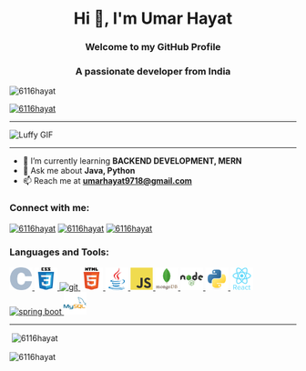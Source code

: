 <h1 align="center">Hi 👋, I'm Umar Hayat</h1>
<h3 align="center">Welcome to my GitHub Profile</h3>
<h3 align="center">A passionate developer from India</h3>

<p align="left"> <img src="https://komarev.com/ghpvc/?username=6116hayat&label=Profile%20views&color=0e75b6&style=flat" alt="6116hayat" /> </p>

<p align="left"> <a href="https://twitter.com/6116hayat" target="blank"><img src="https://img.shields.io/twitter/follow/6116hayat?logo=twitter&style=for-the-badge" alt="6116hayat" /></a> </p>

---

![Luffy GIF](https://media.giphy.com/media/fhH2o6SHOjOtphR3DR/giphy.gif?cid=790b76119nigopycxrxnnz27fde9fw7cfy5s8ztq0vv9q0hs&ep=v1_gifs_search&rid=giphy.gif&ct=g)

---

- 🌱 I’m currently learning **BACKEND DEVELOPMENT, MERN**
- 💬 Ask me about **Java, Python**
- 📫 Reach me at **umarhayat9718@gmail.com**

<h3 align="left">Connect with me:</h3>
<p align="left">
<a href="https://twitter.com/6116hayat" target="blank"><img align="center" src="https://raw.githubusercontent.com/rahuldkjain/github-profile-readme-generator/master/src/images/icons/Social/twitter.svg" alt="6116hayat" height="30" width="40" /></a>
<a href="https://linkedin.com/in/6116hayat" target="blank"><img align="center" src="https://raw.githubusercontent.com/rahuldkjain/github-profile-readme-generator/master/src/images/icons/Social/linked-in-alt.svg" alt="6116hayat" height="30" width="40" /></a>
<!--<a href="https://www.hackerrank.com/hayat6116" target="blank"><img align="center" src="https://raw.githubusercontent.com/rahuldkjain/github-profile-readme-generator/master/src/images/icons/Social/hackerrank.svg" alt="hayat6116" height="30" width="40" /></a>
<a href="https://www.leetcode.com/6116hayat" target="blank"><img align="center" src="https://raw.githubusercontent.com/rahuldkjain/github-profile-readme-generator/master/src/images/icons/Social/leet-code.svg" alt="6116hayat" height="30" width="40" /></a> -->
<a href="https://www.instagram.com/hayatzone" target="blank"><img align="center" src="https://raw.githubusercontent.com/rahuldkjain/github-profile-readme-generator/master/src/images/icons/Social/instagram.svg" alt="6116hayat" height="30" width="40" /></a>
</p>

<h3 align="left">Languages and Tools:</h3>
<p align="left"> 
  <a href="https://www.cprogramming.com/" target="_blank" rel="noreferrer"> <img src="https://raw.githubusercontent.com/devicons/devicon/master/icons/c/c-original.svg" alt="c" width="40" height="40"/> </a> 
  <a href="https://www.w3schools.com/css/" target="_blank" rel="noreferrer"> <img src="https://raw.githubusercontent.com/devicons/devicon/master/icons/css3/css3-original-wordmark.svg" alt="css3" width="40" height="40"/> </a> 
  <a href="https://git-scm.com/" target="_blank" rel="noreferrer"> <img src="https://www.vectorlogo.zone/logos/git-scm/git-scm-icon.svg" alt="git" width="40" height="40"/> </a> 
  <a href="https://www.w3.org/html/" target="_blank" rel="noreferrer"> <img src="https://raw.githubusercontent.com/devicons/devicon/master/icons/html5/html5-original-wordmark.svg" alt="html5" width="40" height="40"/> </a> 
  <a href="https://www.java.com" target="_blank" rel="noreferrer"> <img src="https://raw.githubusercontent.com/devicons/devicon/master/icons/java/java-original.svg" alt="java" width="40" height="40"/> </a> 
  <a href="https://developer.mozilla.org/en-US/docs/Web/JavaScript" target="_blank" rel="noreferrer"> <img src="https://raw.githubusercontent.com/devicons/devicon/master/icons/javascript/javascript-original.svg" alt="javascript" width="40" height="40"/> </a> 
  <!-- <a href="https://kotlinlang.org" target="_blank" rel="noreferrer"> <img src="https://www.vectorlogo.zone/logos/kotlinlang/kotlinlang-icon.svg" alt="kotlin" width="40" height="40"/> </a> -->
  <a href="https://www.mongodb.com/" target="_blank" rel="noreferrer"> <img src="https://raw.githubusercontent.com/devicons/devicon/master/icons/mongodb/mongodb-original-wordmark.svg" alt="mongodb" width="40" height="40"/> </a> 
  <a href="https://nodejs.org" target="_blank" rel="noreferrer"> <img src="https://raw.githubusercontent.com/devicons/devicon/master/icons/nodejs/nodejs-original-wordmark.svg" alt="nodejs" width="40" height="40"/> </a> 
  <a href="https://www.python.org" target="_blank" rel="noreferrer"> <img src="https://raw.githubusercontent.com/devicons/devicon/master/icons/python/python-original.svg" alt="python" width="40" height="40"/> </a> 
  <a href="https://reactjs.org/" target="_blank" rel="noreferrer"> <img src="https://raw.githubusercontent.com/devicons/devicon/master/icons/react/react-original-wordmark.svg" alt="react" width="40" height="40"/> </a> 
  <a href="https://spring.io/projects/spring-boot" target="_blank" rel="noreferrer"> <img src="https://www.vectorlogo.zone/logos/springio/springio-icon.svg" alt="spring boot" width="40" height="40"/> </a>
  <a href="https://www.mysql.com/" target="_blank" rel="noreferrer"> <img src="https://raw.githubusercontent.com/devicons/devicon/master/icons/mysql/mysql-original-wordmark.svg" alt="sql" width="40" height="40"/> </a>
</p>

---

<p>&nbsp;<img align="center" src="https://github-readme-stats.vercel.app/api?username=6116hayat&show_icons=true&locale=en" alt="6116hayat" /></p>

<p><img align="center" src="https://github-readme-streak-stats.herokuapp.com/?user=6116hayat&" alt="6116hayat" /></p>

<!-- 
### 🐍 Snake Animation for Contributions
![Snake Animation](https://github.com/6116hayat/6116hayat/blob/output/snake.svg)
-->

